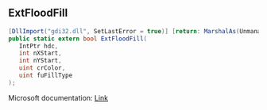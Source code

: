 ## ExtFloodFill

```csharp
[DllImport("gdi32.dll", SetLastError = true)] [return: MarshalAs(UnmanagedType.Bool)]
public static extern bool ExtFloodFill(
   IntPtr hdc,
   int nXStart,
   int nYStart,
   uint crColor,
   uint fuFillType
);
```

Microsoft documentation: [Link](https://docs.microsoft.com/en-us/windows/win32/api/wingdi/nf-wingdi-extfloodfill)
